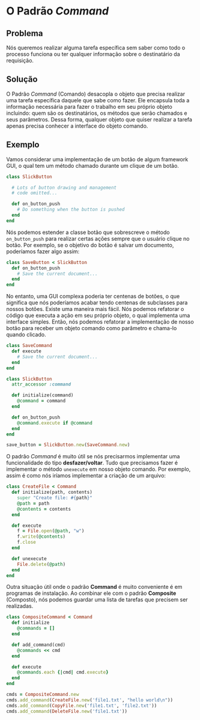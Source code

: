 # O Padrão *Command*

## Problema
Nós queremos realizar alguma tarefa específica sem saber como todo o processo
funciona ou ter qualquer informação sobre o destinatário da requisição.

## Solução
O Padrão *Command* (Comando) desacopla o objeto que precisa realizar uma tarefa
específica daquele que sabe como fazer. Ele encapsula toda a informação necessária
para fazer o trabalho em seu próprio objeto incluindo: quem são os destinatários,
os métodos que serão chamados e seus parâmetros. Dessa forma, qualquer objeto
que quiser realizar a tarefa apenas precisa conhecer a interface do objeto comando.

## Exemplo
Vamos considerar uma implementação de um botão de algum framework GUI, o qual tem
um método chamado durante um clique de um botão.

```ruby
class SlickButton

  # Lots of button drawing and management
  # code omitted...

  def on_button_push
    # Do something when the button is pushed
  end
end
```

Nós podemos estender a classe botão que sobrescreve o método `on_button_push`
para realizar certas ações sempre que o usuário clique no botão. Por exemplo,
se o objetivo do botão é salvar um documento, poderíamos fazer algo assim:  

```ruby
class SaveButton < SlickButton
  def on_button_push
    # Save the current document...
  end
end
```

No entanto, uma GUI complexa poderia ter centenas de botões, o que significa que
nós poderíamos acabar tendo centenas de subclasses para nossos botões. Existe
uma maneira mais fácil. Nós podemos refatorar o código que executa a ação em seu
 próprio objeto, o qual implementa uma interface simples. Então, nós podemos
refatorar a implementação de nosso botão para receber um objeto comando como
parâmetro e chama-lo quando clicado.

```ruby
class SaveCommand
  def execute
    # Save the current document...
  end
end

class SlickButton
  attr_accessor :command

  def initialize(command)
    @command = command
  end

  def on_button_push
    @command.execute if @command
  end
end

save_button = SlickButton.new(SaveCommand.new)
```

O padrão *Command* é muito útil se nós precisarmos implementar uma funcionalidade
 do tipo **desfazer/voltar**. Tudo que precisamos fazer é implementar o método
 `unexecute` em nosso objeto comando. Por exemplo, assim é como nós iríamos
 implementar a criação de um arquivo:

```ruby
class CreateFile < Command
  def initialize(path, contents)
    super "Create file: #{path}"
    @path = path
    @contents = contents
  end

  def execute
    f = File.open(@path, "w")
    f.write(@contents)
    f.close
  end

  def unexecute
    File.delete(@path)
  end
end
```
Outra situação útil onde o padrão **Command** é muito conveniente é em programas
de instalação. Ao combinar ele com o padrão **Composite** (Composto), nós podemos
guardar uma lista de tarefas que precisem ser realizadas.

```ruby
class CompositeCommand < Command
  def initialize
    @commands = []
  end

  def add_command(cmd)
    @commands << cmd
  end

  def execute
    @commands.each {|cmd| cmd.execute}
  end
end

cmds = CompositeCommand.new
cmds.add_command(CreateFile.new('file1.txt', "hello world\n"))
cmds.add_command(CopyFile.new('file1.txt', 'file2.txt'))
cmds.add_command(DeleteFile.new('file1.txt'))
```